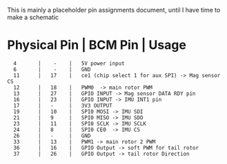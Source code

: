 This is mainly a placeholder pin assignments document, until I have time to make a schematic

Physical Pin  | BCM Pin | Usage
===================================
      4       |    -    |   5V power input
      6       |    -    |   GND
      11      |   17    |   ce1 (chip select 1 for aux SPI) -> Mag sensor CS
      12      |   18    |   PWM0  -> main rotor PWM
      13      |   27    |   GPIO INPUT -> Mag sensor DATA RDY pin
      16      |   23    |   GPIO INPUT -> IMU INT1 pin
      17      |   -     |   3V3 OUTPUT
      19      |   10    |   SPI0 MOSI -> IMU SDI
      21      |   9     |   SPI0 MISO -> IMU SDO
      23      |   11    |   SPI0 SCLK -> IMU SCLK
      24      |   8     |   SPI0 CE0  -> IMU CS
      26      |   -     |   GND
      33      |   13    |   PWM1 -> main rotor 2 PWM
      36      |   16    |   GPIO Output -> soft PWM for tail rotor
      37      |   26    |   GPIO Output -> tail rotor Direction